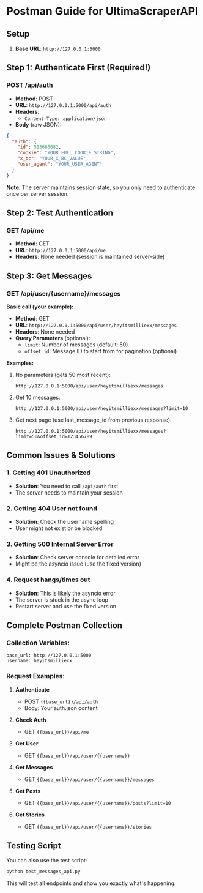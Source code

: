 # Postman Guide for UltimaScraperAPI

## Setup

1. **Base URL**: `http://127.0.0.1:5000`

## Step 1: Authenticate First (Required!)

### POST /api/auth
- **Method**: POST
- **URL**: `http://127.0.0.1:5000/api/auth`
- **Headers**: 
  - `Content-Type: application/json`
- **Body** (raw JSON):
```json
{
  "auth": {
    "id": 513665682,
    "cookie": "YOUR_FULL_COOKIE_STRING",
    "x_bc": "YOUR_X_BC_VALUE",
    "user_agent": "YOUR_USER_AGENT"
  }
}
```

**Note**: The server maintains session state, so you only need to authenticate once per server session.

## Step 2: Test Authentication

### GET /api/me
- **Method**: GET
- **URL**: `http://127.0.0.1:5000/api/me`
- **Headers**: None needed (session is maintained server-side)

## Step 3: Get Messages

### GET /api/user/{username}/messages

**Basic call (your example):**
- **Method**: GET
- **URL**: `http://127.0.0.1:5000/api/user/heyitsmilliexx/messages`
- **Headers**: None needed
- **Query Parameters** (optional):
  - `limit`: Number of messages (default: 50)
  - `offset_id`: Message ID to start from for pagination (optional)

**Examples:**
1. No parameters (gets 50 most recent):
   ```
   http://127.0.0.1:5000/api/user/heyitsmilliexx/messages
   ```

2. Get 10 messages:
   ```
   http://127.0.0.1:5000/api/user/heyitsmilliexx/messages?limit=10
   ```

3. Get next page (use last_message_id from previous response):
   ```
   http://127.0.0.1:5000/api/user/heyitsmilliexx/messages?limit=50&offset_id=123456789
   ```

## Common Issues & Solutions

### 1. Getting 401 Unauthorized
- **Solution**: You need to call `/api/auth` first
- The server needs to maintain your session

### 2. Getting 404 User not found
- **Solution**: Check the username spelling
- User might not exist or be blocked

### 3. Getting 500 Internal Server Error
- **Solution**: Check server console for detailed error
- Might be the asyncio issue (use the fixed version)

### 4. Request hangs/times out
- **Solution**: This is likely the asyncio error
- The server is stuck in the async loop
- Restart server and use the fixed version

## Complete Postman Collection

### Collection Variables:
```
base_url: http://127.0.0.1:5000
username: heyitsmilliexx
```

### Request Examples:

1. **Authenticate**
   - POST `{{base_url}}/api/auth`
   - Body: Your auth.json content

2. **Check Auth**
   - GET `{{base_url}}/api/me`

3. **Get User**
   - GET `{{base_url}}/api/user/{{username}}`

4. **Get Messages**
   - GET `{{base_url}}/api/user/{{username}}/messages`

5. **Get Posts**
   - GET `{{base_url}}/api/user/{{username}}/posts?limit=10`

6. **Get Stories**
   - GET `{{base_url}}/api/user/{{username}}/stories`

## Testing Script

You can also use the test script:
```bash
python test_messages_api.py
```

This will test all endpoints and show you exactly what's happening.